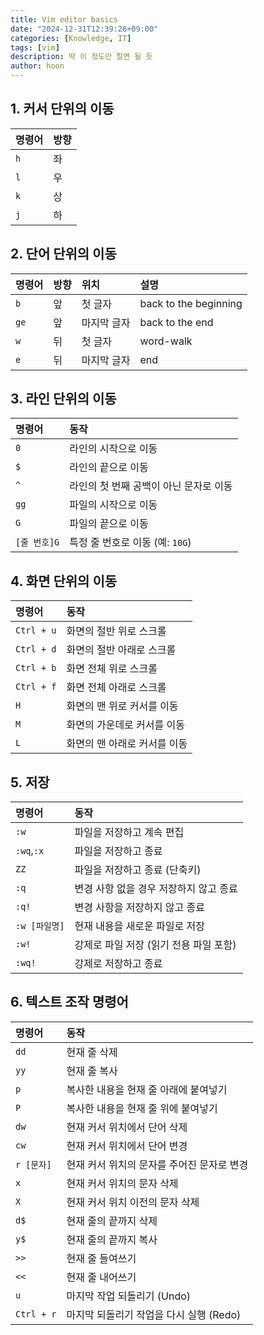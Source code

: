 ```yaml
---
title: Vim editor basics
date: "2024-12-31T12:39:26+09:00"
categories: [Knowledge, IT]
tags: [vim]
description: 딱 이 정도만 알면 될 듯
author: hoon
---
```

## 1. 커서 단위의 이동

| 명령어 | 방향 |
| :----- | :--- |
| `h`    | 좌   |
| `l`    | 우   |
| `k`    | 상   |
| `j`    | 하   |

## 2. 단어 단위의 이동

| 명령어 | 방향 | 위치        | 설명                  |
| :----- | :--- | :---------- | :-------------------- |
| `b`    | 앞   | 첫 글자     | back to the beginning |
| `ge`   | 앞   | 마지막 글자 | back to the end       |
| `w`    | 뒤   | 첫 글자     | word-walk             |
| `e`    | 뒤   | 마지막 글자 | end                   |

## 3. 라인 단위의 이동

| 명령어       | 동작                                   |
| :----------- | :------------------------------------- |
| `0`          | 라인의 시작으로 이동                   |
| `$`          | 라인의 끝으로 이동                     |
| `^`          | 라인의 첫 번째 공백이 아닌 문자로 이동 |
| `gg`         | 파일의 시작으로 이동                   |
| `G`          | 파일의 끝으로 이동                     |
| `[줄 번호]G` | 특정 줄 번호로 이동 (예: `10G`)        |

## 4. 화면 단위의 이동

| 명령어     | 동작                         |
| :--------- | :--------------------------- |
| `Ctrl + u` | 화면의 절반 위로 스크롤      |
| `Ctrl + d` | 화면의 절반 아래로 스크롤    |
| `Ctrl + b` | 화면 전체 위로 스크롤        |
| `Ctrl + f` | 화면 전체 아래로 스크롤      |
| `H`        | 화면의 맨 위로 커서를 이동   |
| `M`        | 화면의 가운데로 커서를 이동  |
| `L`        | 화면의 맨 아래로 커서를 이동 |

## 5. 저장

| 명령어        | 동작                                   |
| :------------ | :------------------------------------- |
| `:w`          | 파일을 저장하고 계속 편집              |
| `:wq`,`:x`    | 파일을 저장하고 종료                   |
| `ZZ`          | 파일을 저장하고 종료 (단축키)          |
| `:q`          | 변경 사항 없을 경우 저장하지 않고 종료 |
| `:q!`         | 변경 사항을 저장하지 않고 종료         |
| `:w [파일명]` | 현재 내용을 새로운 파일로 저장         |
| `:w!`         | 강제로 파일 저장 (읽기 전용 파일 포함) |
| `:wq!`        | 강제로 저장하고 종료                   |

## 6. 텍스트 조작 명령어

| 명령어     | 동작                                       |
| :--------- | :----------------------------------------- |
| `dd`       | 현재 줄 삭제                               |
| `yy`       | 현재 줄 복사                               |
| `p`        | 복사한 내용을 현재 줄 아래에 붙여넣기      |
| `P`        | 복사한 내용을 현재 줄 위에 붙여넣기        |
| `dw`       | 현재 커서 위치에서 단어 삭제               |
| `cw`       | 현재 커서 위치에서 단어 변경               |
| `r [문자]` | 현재 커서 위치의 문자를 주어진 문자로 변경 |
| `x`        | 현재 커서 위치의 문자 삭제                 |
| `X`        | 현재 커서 위치 이전의 문자 삭제            |
| `d$`       | 현재 줄의 끝까지 삭제                      |
| `y$`       | 현재 줄의 끝까지 복사                      |
| `>>`       | 현재 줄 들여쓰기                           |
| `<<`       | 현재 줄 내어쓰기                           |
| `u`        | 마지막 작업 되돌리기 (Undo)                |
| `Ctrl + r` | 마지막 되돌리기 작업을 다시 실행 (Redo)    |